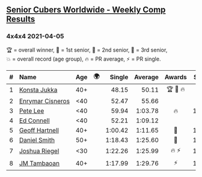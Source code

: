 <style>table {white-space: nowrap;}</style>
<link rel="stylesheet" type="text/css" href="/scw-comp/css/flags.css" />

## [Senior Cubers Worldwide - Weekly Comp Results](/scw-comp/results/)
### 4x4x4 2021-04-05

<span style="white-space: nowrap;">🏆 = overall winner</span>, <span style="white-space: nowrap;">🥇 = 1st senior</span>, <span style="white-space: nowrap;">🥈 = 2nd senior</span>, <span style="white-space: nowrap;">🥉 = 3rd senior</span>, <span style="white-space: nowrap;">💥 = overall record (age group)</span>, <span style="white-space: nowrap;">🔥 = PR average</span>, <span style="white-space: nowrap;">⚡ = PR single</span>.

| # | Name | Age | 🌍 | Single | Average | Awards | Solve 1 | Solve 2 | Solve 3 | Solve 4 | Solve 5 | Video |
| :--: | :-- | :--: | :--: | --: | --: | :--: | --: | --: | --: | --: | --: | :-- |
| 1 | [Konsta Jukka](../../persons/konsta_jukka/444.md) | 40+ | <i class="flag flag-FI" /> | 48.15 | 50.11 | 🏆 🥇 🔥 | 56.93 | 49.42 | 50.94 | 49.96 | 48.15 | [Desktop](https://www.facebook.com/events/2619499895016321/permalink/2629102137389430) / [Mobile](https://m.facebook.com/events/2619499895016321?view=permalink&id=2629102137389430) |
| 2 | [Enrymar Cisneros](../../persons/enrymar_cisneros/444.md) | <40 | <i class="flag flag-VE" /> | 52.47 | 55.66 |  | 52.47 | 56.39 | 53.35 | 57.24 | 1:04.44 | [Desktop](https://www.facebook.com/events/2619499895016321/permalink/2629279060705071) / [Mobile](https://m.facebook.com/events/2619499895016321?view=permalink&id=2629279060705071) |
| 3 | [Pete Lee](../../persons/pete_lee/444.md) | <40 | <i class="flag flag-GB" /> | 59.94 | 1:03.78 | 🔥 | 1:02.60 | 1:14.88 | 1:02.76 | 1:05.99 | 59.94 | [Desktop](https://www.facebook.com/events/2619499895016321/permalink/2624215264544784) / [Mobile](https://m.facebook.com/events/2619499895016321?view=permalink&id=2624215264544784) |
| 4 | [Ed Connell](../../persons/ed_connell/444.md) | <40 | <i class="flag flag-IE" /> | 52.21 | 1:09.12 |  | 52.21 | 1:11.93 | 1:03.09 | 1:24.48 | 1:12.33 | [Desktop](https://www.facebook.com/events/2619499895016321/permalink/2628369394129371) / [Mobile](https://m.facebook.com/events/2619499895016321?view=permalink&id=2628369394129371) |
| 5 | [Geoff Hartnell](../../persons/geoff_hartnell/444.md) | 40+ | <i class="flag flag-GB" /> | 1:00.42 | 1:11.65 | 🥈 | 1:27.85 | 1:09.91 | 1:11.03 | 1:00.42 | 1:14.01 | [Desktop](https://www.facebook.com/events/2619499895016321/permalink/2624973571135620) / [Mobile](https://m.facebook.com/events/2619499895016321?view=permalink&id=2624973571135620) |
| 6 | [Daniel Smith](../../persons/daniel_smith/444.md) | 50+ | <i class="flag flag-US" /> | 1:18.43 | 1:25.60 | 🥉 | 1:27.17 | 1:29.04 | 1:25.37 | 1:18.43 | 1:24.25 | [Desktop](https://www.facebook.com/events/2619499895016321/permalink/2628752457424398) / [Mobile](https://m.facebook.com/events/2619499895016321?view=permalink&id=2628752457424398) |
| 7 | [Joshua Riegel](../../persons/joshua_riegel/444.md) | <30 | <i class="flag flag-US" /> | 1:22.26 | 1:25.99 | 🔥 ⚡ | 1:22.26 | 1:25.77 | 1:27.84 | 1:35.56 | 1:24.37 | [Desktop](https://www.facebook.com/events/2619499895016321/permalink/2625677854398525) / [Mobile](https://m.facebook.com/events/2619499895016321?view=permalink&id=2625677854398525) |
| 8 | [JM Tambaoan](../../persons/jm_tambaoan/444.md) | 40+ | <i class="flag flag-PH" /> | 1:17.99 | 1:29.76 | ⚡ | 1:41.25 | 1:18.79 | 1:29.24 | 1:41.35 | 1:17.99 | [Desktop](https://www.facebook.com/events/2619499895016321/permalink/2623960291236948) / [Mobile](https://m.facebook.com/events/2619499895016321?view=permalink&id=2623960291236948) |

<!-- Global site tag (gtag.js) - Google Analytics -->
<script async src="https://www.googletagmanager.com/gtag/js?id=UA-86348435-3"></script>
<script>window.dataLayer = window.dataLayer || []; function gtag() {dataLayer.push(arguments);} gtag('js', new Date()); gtag('config', 'UA-86348435-3');</script>
